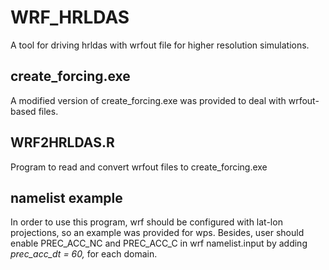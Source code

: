# WRF_HRLDAS
A tool for driving hrldas with wrfout file for higher resolution simulations.
## create_forcing.exe
A modified version of create_forcing.exe was provided to deal with wrfout-based files.  
## WRF2HRLDAS.R
Program to read and convert wrfout files to create_forcing.exe  
## namelist example  
In order to use this program, wrf should be configured with lat-lon projections, so an example was provided for wps. Besides, user should enable PREC_ACC_NC and PREC_ACC_C in wrf namelist.input by adding *prec_acc_dt = 60,* for each domain.
